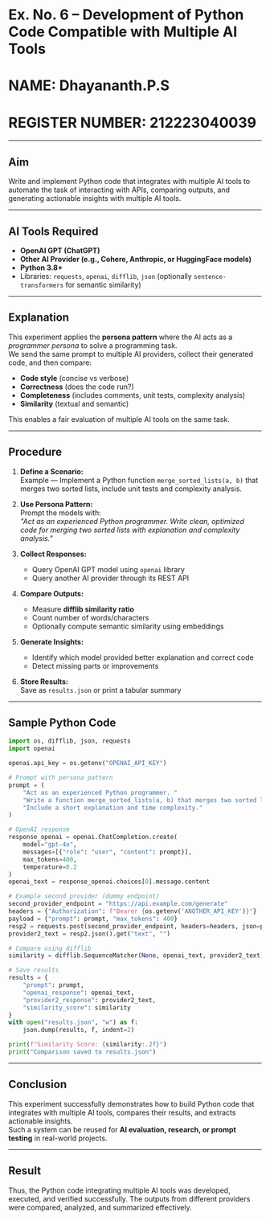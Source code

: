 # Ex. No. 6 – Development of Python Code Compatible with Multiple AI Tools

# NAME: Dhayananth.P.S  
# REGISTER NUMBER: 212223040039  


---

## Aim
Write and implement Python code that integrates with multiple AI tools to automate the task of interacting with APIs, comparing outputs, and generating actionable insights with multiple AI tools.

---

## AI Tools Required
- **OpenAI GPT (ChatGPT)**
- **Other AI Provider (e.g., Cohere, Anthropic, or HuggingFace models)**
- **Python 3.8+**
- Libraries: `requests`, `openai`, `difflib`, `json` (optionally `sentence-transformers` for semantic similarity)

---

## Explanation
This experiment applies the **persona pattern** where the AI acts as a *programmer persona* to solve a programming task.  
We send the same prompt to multiple AI providers, collect their generated code, and then compare:

- **Code style** (concise vs verbose)  
- **Correctness** (does the code run?)  
- **Completeness** (includes comments, unit tests, complexity analysis)  
- **Similarity** (textual and semantic)

This enables a fair evaluation of multiple AI tools on the same task.

---

## Procedure
1. **Define a Scenario:**  
   Example — Implement a Python function `merge_sorted_lists(a, b)` that merges two sorted lists, include unit tests and complexity analysis.

2. **Use Persona Pattern:**  
   Prompt the models with:  
   *"Act as an experienced Python programmer. Write clean, optimized code for merging two sorted lists with explanation and complexity analysis."*

3. **Collect Responses:**  
   - Query OpenAI GPT model using `openai` library  
   - Query another AI provider through its REST API

4. **Compare Outputs:**  
   - Measure **difflib similarity ratio**  
   - Count number of words/characters  
   - Optionally compute semantic similarity using embeddings  

5. **Generate Insights:**  
   - Identify which model provided better explanation and correct code  
   - Detect missing parts or improvements

6. **Store Results:**  
   Save as `results.json` or print a tabular summary

---

## Sample Python Code
```python
import os, difflib, json, requests
import openai

openai.api_key = os.getenv("OPENAI_API_KEY")

# Prompt with persona pattern
prompt = (
    "Act as an experienced Python programmer. "
    "Write a function merge_sorted_lists(a, b) that merges two sorted lists and returns the result. "
    "Include a short explanation and time complexity."
)

# OpenAI response
response_openai = openai.ChatCompletion.create(
    model="gpt-4o",
    messages=[{"role": "user", "content": prompt}],
    max_tokens=400,
    temperature=0.2
)
openai_text = response_openai.choices[0].message.content

# Example second provider (dummy endpoint)
second_provider_endpoint = "https://api.example.com/generate"
headers = {"Authorization": f"Bearer {os.getenv('ANOTHER_API_KEY')}"}
payload = {"prompt": prompt, "max_tokens": 400}
resp2 = requests.post(second_provider_endpoint, headers=headers, json=payload)
provider2_text = resp2.json().get("text", "")

# Compare using difflib
similarity = difflib.SequenceMatcher(None, openai_text, provider2_text).ratio()

# Save results
results = {
    "prompt": prompt,
    "openai_response": openai_text,
    "provider2_response": provider2_text,
    "similarity_score": similarity
}
with open("results.json", "w") as f:
    json.dump(results, f, indent=2)

print(f"Similarity Score: {similarity:.2f}")
print("Comparison saved to results.json")
```
---

## Conclusion
This experiment successfully demonstrates how to build Python code that integrates with multiple AI tools, compares their results, and extracts actionable insights.  
Such a system can be reused for **AI evaluation, research, or prompt testing** in real-world projects.

---

## Result
Thus, the Python code integrating multiple AI tools was developed, executed, and verified successfully. The outputs from different providers were compared, analyzed, and summarized effectively.
